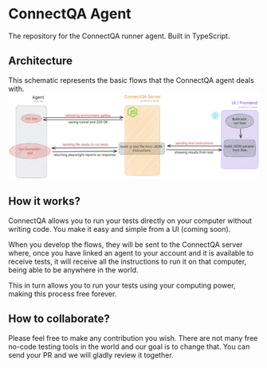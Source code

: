 # ConnectQA Agent

The repository for the ConnectQA runner agent. Built in TypeScript.<br>

## Architecture

This schematic represents the basic flows that the ConnectQA agent deals with.
![Architecture](static/arch.png)

## How it works?

ConnectQA allows you to run your tests directly on your computer without writing code. You make it easy and simple from a UI (coming soon).

When you develop the flows, they will be sent to the ConnectQA server where, once you have linked an agent to your account and it is available to receive tests, it will receive all the instructions to run it on that computer, being able to be anywhere in the world.

This in turn allows you to run your tests using your computing power, making this process free forever.

## How to collaborate?

Please feel free to make any contribution you wish. There are not many free no-code testing tools in the world and our goal is to change that. You can send your PR and we will gladly review it together.
